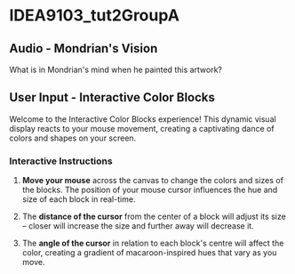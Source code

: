 # IDEA9103_tut2GroupA

## Audio - Mondrian's Vision

What is in Mondrian's mind when he painted this artwork? 

## User Input - Interactive Color Blocks

Welcome to the Interactive Color Blocks experience! This dynamic visual display reacts to your mouse movement, creating a captivating dance of colors and shapes on your screen.

### Interactive Instructions

1. **Move your mouse** across the canvas to change the colors and sizes of the blocks. The position of your mouse cursor influences the hue and size of each block in real-time.

2. The **distance of the cursor** from the center of a block will adjust its size – closer will increase the size and further away will decrease it.

3. The **angle of the cursor** in relation to each block's centre will affect the color, creating a gradient of macaroon-inspired hues that vary as you move.
